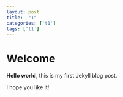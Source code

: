 ```yaml
---
layout: post
title:  "1"
categories: ['t1']
tags: ['t1']
---
```


# Welcome

**Hello world**, this is my first Jekyll blog post.

I hope you like it!